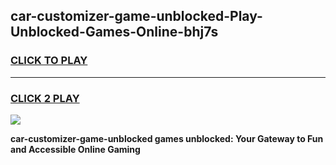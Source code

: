 
## car-customizer-game-unblocked-Play-Unblocked-Games-Online-bhj7s
<h3>
<a href="https://premium76.site?title=car-customizer-game-unblocked&ref=24A">CLICK TO PLAY</a></h3>
<hr>

<h3>
<a href="https://premium76.site?title=car-customizer-game-unblocked&ref=24A">CLICK 2 PLAY</a>
  
</h3>

<a href="https://premium76.site?title=car-customizer-game-unblocked&ref=24A"><img src="https://clearcache.store/games.png"></a>


**car-customizer-game-unblocked games unblocked: Your Gateway to Fun and Accessible Online Gaming**

